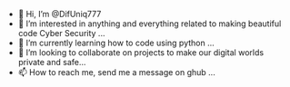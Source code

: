 - 👋 Hi, I’m @DifUniq777
- 👀 I’m interested in anything and everything related to making beautiful code Cyber Security ...
- 🌱 I’m currently learning how to code using python ...
- 💞️ I’m looking to collaborate on projects to make our digital worlds private and safe...
- 📫 How to reach me, send me a message on ghub ...

<!---
DifUniq777/DifUniq777 is a ✨ special ✨ repository because its `README.md` (this file) appears on your GitHub profile.
You can click the Preview link to take a look at your changes.
--->

